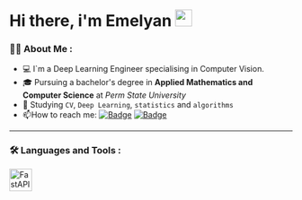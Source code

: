  <h1>
Hi there, i'm Emelyan
  <img src="https://media.giphy.com/media/hvRJCLFzcasrR4ia7z/giphy.gif" width="30px"></img>
</h1>

### :man_technologist: About Me :
- 💻 I`m a Deep Learning Engineer specialising in Computer Vision.
- 🎓 Pursuing a bachelor's degree in **Applied Mathematics and Computer Science** at *Perm State University*
- 🌱 Studying `CV`, `Deep Learning`, `statistics` and `algorithms`
- :mailbox:How to reach me: [![Badge](https://img.shields.io/badge/Telegram-blue)]((https://t.me/pomelk1n)) [![Badge](https://img.shields.io/badge/Mail-red
)](mailto:emelya.kara@yandex.ru)

---

### :hammer_and_wrench: Languages and Tools :
<div>
 <img src="icons/fastapi/fastapi-original-wordmark.svg" title="FastAPI" alt="FastAPI" width="40" height="40"/>&nbsp;
</div>
<!--
**Pomelkin/Pomelkin** is a ✨ _special_ ✨ repository because its `README.md` (this file) appears on your GitHub profile.

Here are some ideas to get you started:

- 🔭 I’m currently working on ...
- 🌱 I’m currently learning ...
- 👯 I’m looking to collaborate on ...
- 🤔 I’m looking for help with ...
- 💬 Ask me about ...
- 📫 How to reach me: ...
- 😄 Pronouns: ...
- ⚡ Fun fact: ...
-->
